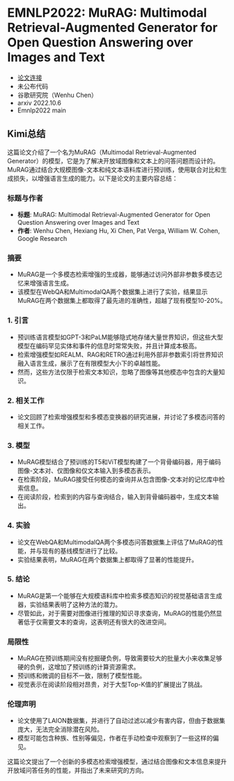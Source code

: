 # EMNLP2022: MuRAG: Multimodal Retrieval-Augmented Generator for Open Question Answering over Images and Text

- [论文连接](https://arxiv.org/abs/2210.02928)
- 未公布代码
- 谷歌研究院（Wenhu Chen）
- arxiv 2022.10.6
- Emnlp2022 main

## Kimi总结

这篇论文介绍了一个名为MuRAG（Multimodal Retrieval-Augmented Generator）的模型，它是为了解决开放域图像和文本上的问答问题而设计的。MuRAG通过结合大规模图像-文本和纯文本语料库进行预训练，使用联合对比和生成损失，以增强语言生成的能力。以下是论文的主要内容总结：

### 标题与作者

- **标题**: MuRAG: Multimodal Retrieval-Augmented Generator for Open Question Answering over Images and Text
- **作者**: Wenhu Chen, Hexiang Hu, Xi Chen, Pat Verga, William W. Cohen, Google Research

### 摘要

- MuRAG是一个多模态检索增强的生成器，能够通过访问外部非参数多模态记忆来增强语言生成。
- 该模型在WebQA和MultimodalQA两个数据集上进行了实验，结果显示MuRAG在两个数据集上都取得了最先进的准确性，超越了现有模型10-20%。

### 1. 引言

- 预训练语言模型如GPT-3和PaLM能够隐式地存储大量世界知识，但这些大型模型在编码罕见实体和事件的信息时常常失败，并且计算成本极高。
- 检索增强模型如REALM、RAG和RETRO通过利用外部非参数索引将世界知识融入语言生成，展示了在有限模型大小下的卓越性能。
- 然而，这些方法仅限于检索文本知识，忽略了图像等其他模态中包含的大量知识。

### 2. 相关工作

- 论文回顾了检索增强模型和多模态变换器的研究进展，并讨论了多模态问答的相关工作。

### 3. 模型

- MuRAG模型结合了预训练的T5和ViT模型构建了一个背骨编码器，用于编码图像-文本对、仅图像和仅文本输入到多模态表示。
- 在检索阶段，MuRAG接受任何模态的查询并从包含图像-文本对的记忆库中检索信息。
- 在阅读阶段，检索到的内容与查询结合，输入到背骨编码器中，生成文本输出。

### 4. 实验

- 论文在WebQA和MultimodalQA两个多模态问答数据集上评估了MuRAG的性能，并与现有的基线模型进行了比较。
- 实验结果表明，MuRAG在两个数据集上都取得了显著的性能提升。

### 5. 结论

- MuRAG是第一个能够在大规模语料库中检索多模态知识的视觉基础语言生成器，实验结果表明了这种方法的潜力。
- 尽管如此，对于需要对图像进行推理的知识寻求查询，MuRAG的性能仍然显著低于仅需要文本的查询，这表明还有很大的改进空间。

### 局限性

- MuRAG在预训练期间没有挖掘硬负例，导致需要较大的批量大小来收集足够硬的负例，这增加了预训练的计算资源需求。
- 预训练和微调的目标不一致，限制了模型性能。
- 视觉表示在阅读阶段相对昂贵，对于大型Top-K值的扩展提出了挑战。

### 伦理声明

- 论文使用了LAION数据集，并进行了自动过滤以减少有害内容，但由于数据集庞大，无法完全消除潜在风险。
- 模型可能包含种族、性别等偏见，作者在手动检查中观察到了一些这样的偏见。

这篇论文提出了一个创新的多模态检索增强模型，通过结合图像和文本信息来提升开放域问答任务的性能，并指出了未来研究的方向。
